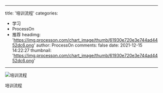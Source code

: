 
---
title: '培训流程'
categories: 
 - 学习
 - ProcessOn
 - 推荐
headimg: 'https://img.processon.com/chart_image/thumb/61930e720e3e744ad4452dc6.png'
author: ProcessOn
comments: false
date: 2021-12-15 14:22:27
thumbnail: 'https://img.processon.com/chart_image/thumb/61930e720e3e744ad4452dc6.png'
---

<div>   
<img class="thumb" alt="培训流程" src="https://img.processon.com/chart_image/thumb/61930e720e3e744ad4452dc6.png" referrerpolicy="no-referrer">
<p>培训流程</p>  
</div>
            